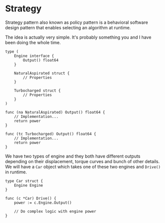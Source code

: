 # Strategy
Strategy pattern also known as policy pattern is a behavioral software design pattern that enables
selecting an algorithm at runtime. 

The idea is actually very simple. It's probably something you and I have been doing the whole time.
```golang
type (
    Engine interface {
        Output() float64
    }

    NaturalAspirated struct {
        // Properties
    }

    Turbocharged struct {
        // Properties
    }
)

func (na NaturalAspirated) Output() float64 {
    // Implementation...
    return power
}

func (tc Turbocharged) Output() float64 {
    // Implementation...
    return power
}
```

We have two types of engine and they both have different outputs depending on their displacement, 
torque curves and bunch of other details. We will have a `Car` object which takes one of these two
engines and `Drive()` in runtime.
```golang
type Car struct {
    Engine Engine
}

func (c *Car) Drive() {
    power := c.Engine.Output()

    // Do complex logic with engine power
}
```